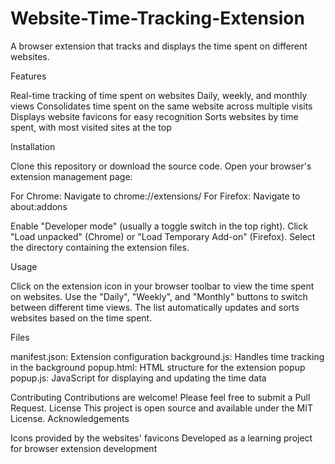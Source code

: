 # Website-Time-Tracking-Extension

A browser extension that tracks and displays the time spent on different websites.

Features

Real-time tracking of time spent on websites
Daily, weekly, and monthly views
Consolidates time spent on the same website across multiple visits
Displays website favicons for easy recognition
Sorts websites by time spent, with most visited sites at the top

Installation

Clone this repository or download the source code.
Open your browser's extension management page:

For Chrome: Navigate to chrome://extensions/
For Firefox: Navigate to about:addons


Enable "Developer mode" (usually a toggle switch in the top right).
Click "Load unpacked" (Chrome) or "Load Temporary Add-on" (Firefox).
Select the directory containing the extension files.

Usage

Click on the extension icon in your browser toolbar to view the time spent on websites.
Use the "Daily", "Weekly", and "Monthly" buttons to switch between different time views.
The list automatically updates and sorts websites based on the time spent.

Files

manifest.json: Extension configuration
background.js: Handles time tracking in the background
popup.html: HTML structure for the extension popup
popup.js: JavaScript for displaying and updating the time data

Contributing
Contributions are welcome! Please feel free to submit a Pull Request.
License
This project is open source and available under the MIT License.
Acknowledgements

Icons provided by the websites' favicons
Developed as a learning project for browser extension development
